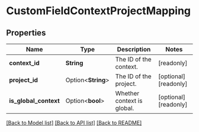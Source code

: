 # CustomFieldContextProjectMapping

## Properties

Name | Type | Description | Notes
------------ | ------------- | ------------- | -------------
**context_id** | **String** | The ID of the context. | [readonly]
**project_id** | Option<**String**> | The ID of the project. | [optional][readonly]
**is_global_context** | Option<**bool**> | Whether context is global. | [optional][readonly]

[[Back to Model list]](../README.md#documentation-for-models) [[Back to API list]](../README.md#documentation-for-api-endpoints) [[Back to README]](../README.md)


